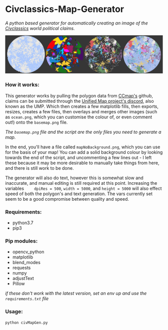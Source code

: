 # Civclassics-Map-Generator
*A python based generator for automatically creating an image of the [Civclassics](https://www.reddit.com/r/civclassics/) world political claims.*

![mapheaderImage](/mapGenHeader.png)

### How it works:

This generator works by pulling the polygon data from [CCmap's](http://ccmap.github.io) github, claims can be submitted through the [Unified Map project's discord](https://discord.gg/hKJ9hQXB5S), also known as the UMP. Which then creates a few matplotlib fills, then exports, resizes, creates a few files, then overlays and merges other images (such as `ocean.png`, which you can customise the colour of, or even comment out!) onto the `basemap.png` file.

*The `basemap.png` file and the script are the only files you need to generate a map.*

In the end, you'll have a file called `mapNoBackground.png`, which you can use for the basis of your map! You can add a solid background colour by looking towards the end of the script, and uncommenting a few lines out - I left these because it may be more desirable to manually take things from here, and there is still work to be done.

The generator will also do text, however this is somewhat slow and inaccurate, and manual editing is still required at this point. Increasing the variables `    dpiRes = 500`, `width = 5000`, and `height = 5000` will also effect speed of both the polygon's and text generation. The vars currently set seem to be a good compromise between quality and speed.

### Requirements:

* python3.7
* pip3

### Pip modules:

* opencv_python
* matplotlib
* blend_modes
* requests
* numpy
* adjustText
* Pillow

*if these don't work with the latest version, set an env up and use the `requirements.txt` file*

### Usage:
```
python civMapGen.py
```
